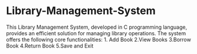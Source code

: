 # Library-Management-System
This Library Management System, developed in C programming language, provides an efficient solution for managing library operations. The system offers the following core functionalities: 1. Add Book   2.View Books   3.Borrow Book   4.Return Book  5.Save and Exit  
